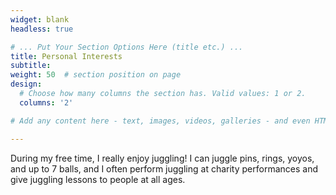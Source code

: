 ```yaml
---
widget: blank
headless: true

# ... Put Your Section Options Here (title etc.) ...
title: Personal Interests
subtitle:
weight: 50  # section position on page
design:
  # Choose how many columns the section has. Valid values: 1 or 2.
  columns: '2'

# Add any content here - text, images, videos, galleries - and even HTML code!

---
```

<p>During my free time, I really enjoy juggling! I can juggle pins, rings, yoyos, and up to 7 balls, and I often perform juggling at charity performances and give juggling lessons to people at all ages.</p>

<!-- <p>
<div class="row">
  <div class="column">
    <IMG SRC="uploads/7-balls.gif" width="250" class="center">
  </div>
  <div class="column">
    <IMG SRC="uploads/ball-spins.gif" width="250" class="center">
  </div>
  <div class="column">
    <IMG SRC="uploads/5-balls.gif" width="250" class="center">
  </div>
</div>
</p>

<p>
<div class="row">
  <div class="column">
    <IMG SRC="uploads/blind-juggling.gif" width="250" class="center">
  </div>
  <div class="column">
    <IMG SRC="uploads/yoyos.gif" width="250" class="center">
  </div>
  <div class="column">
    <IMG SRC="uploads/ring.gif" width="250" class="center">
  </div>
</div>
</p>

<p>
<div class="row">
<IMG SRC="uploads/chef.gif" width="750" class="center">
</div>
</p> -->

